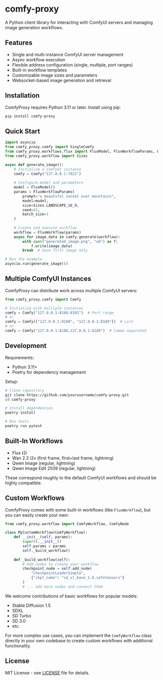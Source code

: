 # comfy-proxy

A Python client library for interacting with ComfyUI servers and managing image generation workflows.

## Features

- Single and multi-instance ComfyUI server management
- Async workflow execution
- Flexible address configuration (single, multiple, port ranges)
- Built-in workflow templates
- Customizable image sizes and parameters
- Websocket-based image generation and retrieval

## Installation

ComfyProxy requires Python 3.11 or later. Install using pip:

```bash
pip install comfy-proxy
```

## Quick Start

```python
import asyncio
from comfy_proxy.comfy import SingleComfy
from comfy_proxy.workflows.flux import FluxModel, FluxWorkflowParams, FluxWorkflow
from comfy_proxy.workflow import Sizes

async def generate_image():
    # Initialize a ComfyUI instance
    comfy = Comfy("127.0.0.1:7821")
    
    # Configure model and parameters
    model = FluxModel()
    params = FluxWorkflowParams(
        prompt="a beautiful sunset over mountains",
        model=model,
        size=Sizes.LANDSCAPE_16_9,
        seed=42,
        batch_size=1
    )
    
    # Create and execute workflow
    workflow = FluxWorkflow(params)
    async for image_data in comfy.generate(workflow):
        with open("generated_image.png", "wb") as f:
            f.write(image_data)
        break  # Save first image only

# Run the example
asyncio.run(generate_image())
```

## Multiple ComfyUI Instances

ComfyProxy can distribute work across multiple ComfyUI servers:

```python
from comfy_proxy.comfy import Comfy

# Initialize with multiple instances
comfy = Comfy("127.0.0.1:8188-8192")  # Port range
# or
comfy = Comfy(["127.0.0.1:8188", "127.0.0.1:8189"])  # List
# or
comfy = Comfy("127.0.0.1:8188,127.0.0.1:8189")  # Comma-separated
```

## Development

Requirements:
- Python 3.11+
- Poetry for dependency management

Setup:
```bash
# Clone repository
git clone https://github.com/yourusername/comfy-proxy.git
cd comfy-proxy

# Install dependencies
poetry install

# Run tests
poetry run pytest
```

## Built-In Workflows

- Flux t2i
- Wan 2.2 i2v (first frame, first+last frame, lightning)
- Qwen Image (regular, lightning)
- Qwen Image Edit 2509 (regular, lightning)

These correspond roughly to the default ComfyUI workflows and should be highly compatible.

## Custom Workflows

ComfyProxy comes with some built-in workflows (like `FluxWorkflow`), but you can easily create your own:

```python
from comfy_proxy.workflow import ComfyWorkflow, ComfyNode

class MyCustomWorkflow(ComfyWorkflow):
    def __init__(self, params):
        super().__init__()
        self.params = params
        self._build_workflow()
        
    def _build_workflow(self):
        # Add nodes to create your workflow
        checkpoint_node = self.add_node(
            "CheckpointLoaderSimple",
            {"ckpt_name": "sd_xl_base_1.0.safetensors"}
        )
        # ... add more nodes and connect them
```

We welcome contributions of basic workflows for popular models:
- Stable Diffusion 1.5
- SDXL
- SD Turbo
- SD 3.0
- etc.

For more complex use cases, you can implement the `ComfyWorkflow` class directly in your own codebase to create custom workflows with additional functionality.

## License

MIT License - see [LICENSE](LICENSE) file for details.
